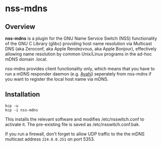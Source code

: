 # nss-mdns

## Overview

**nss-mdns** is a plugin for the GNU Name Service Switch (NSS) functionality of the GNU C Library (glibc) providing host name resolution via Multicast DNS (aka Zeroconf, aka Apple Rendezvous, aka Apple Bonjour), effectively allowing name resolution by common Unix/Linux programs in the ad-hoc mDNS domain .local.

nss-mdns provides client functionality only, which means that you have to run a mDNS responder daemon (e.g. [Avahi](http://avahi.org/)) seperately from nss-mdns if you want to register the local host name via mDNS.

## Installation

```
kcp -u
kcp -i nss-mdns
```

This installs the relevant software and modifies /etc/nsswitch.conf to activate it.  The pre-existing file is saved as /etc/nsswitch.conf.bak.

If you run a firewall, don't forget to allow UDP traffic to the the mDNS multicast address `224.0.0.251` on port 5353.
